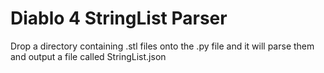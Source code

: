 # Diablo 4 StringList Parser
Drop a directory containing .stl files onto the .py file and it will parse them and output a file called StringList.json
